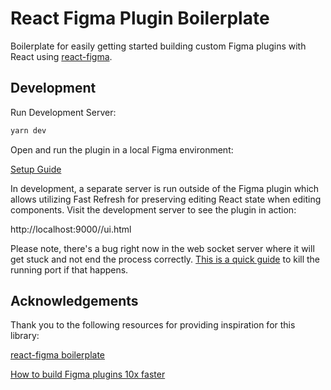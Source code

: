 # React Figma Plugin Boilerplate

Boilerplate for easily getting started building custom Figma plugins with React using [react-figma](https://react-figma.dev/).

## Development

Run Development Server:

```bash
yarn dev
```

Open and run the plugin in a local Figma environment:

[Setup Guide](https://www.figma.com/plugin-docs/setup/#go-to-menu-plugins-development-new-plugin)

In development, a separate server is run outside of the Figma plugin which allows utilizing Fast Refresh for preserving editing React state when editing components. Visit the development server to see the plugin in action:

http://localhost:9000//ui.html

Please note, there's a bug right now in the web socket server where it will get stuck and not end the process correctly. [This is a quick guide](https://code2care.org/2015/how-to-kill-service-running-on-port-using-terminal-command) to kill the running port if that happens.

## Acknowledgements

Thank you to the following resources for providing inspiration for this library:

[react-figma boilerplate](https://github.com/react-figma/react-figma-boilerplate)

[How to build Figma plugins 10x faster](https://www.dittowords.com/blog/how-to-build-figma-plugins-10x-faster)
